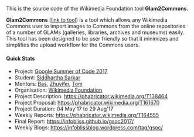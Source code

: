 This is the source code of the Wikimedia Foundation tool **Glam2Commons**.

**Glam2Commons** ([link to tool](https://tools.wmflabs.org/glam2commons/)) is a tool which allows any Wikimedia Commons user to 
import images to Commons from the online repositories of a number of GLAMs (galleries, libraries, archives and museums) easily. 
This tool has been designed to be user friendly so that it minimizes and simplifies the upload workflow for the Commons users.

#### Quick Stats

- Project: [Google Summer of Code 2017](https://summerofcode.withgoogle.com/)
- Student: [Siddhartha Sarkar](https://github.com/infobliss)
- Mentors: [Bas](https://github.com/basvb), [Zhuyifei](https://github.com/zhuyifei1999), [Tom](https://github.com/tom29739)
- Organisation: [Wikimedia Foundation](https://wikimediafoundation.org)
- Project Description: https://phabricator.wikimedia.org/T138464
- Project Proposal: https://phabricator.wikimedia.org/T161670
- Project Duration: 04 May'17 to 29 Aug'17
- Weekly Reports: https://phabricator.wikimedia.org/T164555
- Final Report: https://infobliss.github.io/gsoc2017/
- Weekly Blogs: https://infoblissblog.wordpress.com/tag/gsoc/
